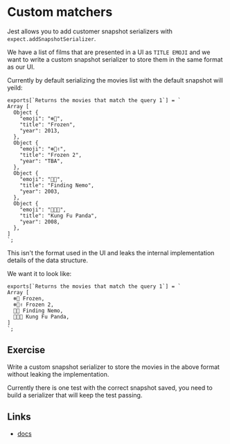 # Custom matchers

Jest allows you to add customer snapshot serializers with `expect.addSnapshotSerializer`.

We have a list of films that are presented in a UI as `TITLE EMOJI` and we want to write a custom snapshot serializer to store them in the same format as our UI.

Currently by default serializing the movies list with the default snapshot will yeild:

```
exports[`Returns the movies that match the query 1`] = `
Array [
  Object {
    "emoji": "❄️👗",
    "title": "Frozen",
    "year": 2013,
  },
  Object {
    "emoji": "️️️️❄️👗✌️",
    "title": "Frozen 2",
    "year": "TBA",
  },
  Object {
    "emoji": "🔎🐠",
    "title": "Finding Nemo",
    "year": 2003,
  },
  Object {
    "emoji": "👊💥🐼",
    "title": "Kung Fu Panda",
    "year": 2008,
  },
]
`;
```

This isn't the format used in the UI and leaks the internal implementation details of the data structure.

We want it to look like:

```
exports[`Returns the movies that match the query 1`] = `
Array [
  ❄️👗 Frozen,
  ️️️️❄️👗✌️ Frozen 2,
  🔎🐠 Finding Nemo,
  👊💥🐼 Kung Fu Panda,
]
`;
```

## Exercise

Write a custom snapshot serializer to store the movies in the above format without leaking the implementation.

Currently there is one test with the correct snapshot saved, you need to build a serializer that will keep the test passing.

## Links

- [docs](https://jestjs.io/docs/en/expect#expectaddsnapshotserializerserializer)
